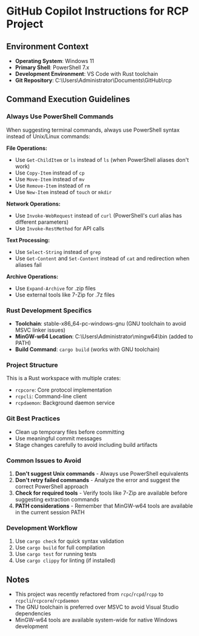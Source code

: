 # GitHub Copilot Instructions for RCP Project

## Environment Context
- **Operating System**: Windows 11
- **Primary Shell**: PowerShell 7.x
- **Development Environment**: VS Code with Rust toolchain
- **Git Repository**: C:\Users\Administrator\Documents\GitHub\rcp

## Command Execution Guidelines

### Always Use PowerShell Commands
When suggesting terminal commands, always use PowerShell syntax instead of Unix/Linux commands:

**File Operations:**
- Use `Get-ChildItem` or `ls` instead of `ls` (when PowerShell aliases don't work)
- Use `Copy-Item` instead of `cp`
- Use `Move-Item` instead of `mv` 
- Use `Remove-Item` instead of `rm`
- Use `New-Item` instead of `touch` or `mkdir`

**Network Operations:**
- Use `Invoke-WebRequest` instead of `curl` (PowerShell's curl alias has different parameters)
- Use `Invoke-RestMethod` for API calls

**Text Processing:**
- Use `Select-String` instead of `grep`
- Use `Get-Content` and `Set-Content` instead of `cat` and redirection when aliases fail

**Archive Operations:**
- Use `Expand-Archive` for .zip files
- Use external tools like 7-Zip for .7z files

### Rust Development Specifics
- **Toolchain**: stable-x86_64-pc-windows-gnu (GNU toolchain to avoid MSVC linker issues)
- **MinGW-w64 Location**: C:\Users\Administrator\mingw64\bin (added to PATH)
- **Build Command**: `cargo build` (works with GNU toolchain)

### Project Structure
This is a Rust workspace with multiple crates:
- `rcpcore`: Core protocol implementation
- `rcpcli`: Command-line client
- `rcpdaemon`: Background daemon service

### Git Best Practices
- Clean up temporary files before committing
- Use meaningful commit messages
- Stage changes carefully to avoid including build artifacts

### Common Issues to Avoid
1. **Don't suggest Unix commands** - Always use PowerShell equivalents
2. **Don't retry failed commands** - Analyze the error and suggest the correct PowerShell approach
3. **Check for required tools** - Verify tools like 7-Zip are available before suggesting extraction commands
4. **PATH considerations** - Remember that MinGW-w64 tools are available in the current session PATH

### Development Workflow
1. Use `cargo check` for quick syntax validation
2. Use `cargo build` for full compilation
3. Use `cargo test` for running tests
4. Use `cargo clippy` for linting (if installed)

## Notes
- This project was recently refactored from `rcpc`/`rcpd`/`rcpp` to `rcpcli`/`rcpcore`/`rcpdaemon`
- The GNU toolchain is preferred over MSVC to avoid Visual Studio dependencies
- MinGW-w64 tools are available system-wide for native Windows development